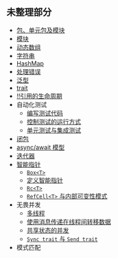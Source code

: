 ## 未整理部分

* [包、单元包及模块](rust/07_package_crate_module.md)
* [模块](rust/modules.md)
* [动态数组](rust/vector.md)
* [字符串](rust/string.md)
* [HashMap](rust/hashmap.md)
* [处理错误](rust/panic.md)
* [泛型](rust/genericity.md)
* [trait](rust/trait.md)
* [!!引用的生命周期](rust/lifecycle.md)
* 自动化测试
  * [编写测试代码](rust/test.md)
  * [控制测试的运行方式](rust/test-control.md)
  * [单元测试与集成测试](rust/unit-integration.md)
* [闭包](rust/closure.md)
* [async/await 模型](rust/async-await.md)
* [迭代器](rust/iterator.md)
* [智能指针](rust/pointer.md)
  * [`Box<T>`](rust/box.md)
  * [定义智能指针](rust/define-smart-point.md)
  * [`Rc<T>`](rust/reference-counting.md)
  * [`RefCell<T>` 与内部可变性模式](rust/refcell.md)
* 无畏并发
  * [多线程](rust/multi-thread.md)
  * [使用消息传递在线程间转移数据](rust/thread-msg.md)
  * [共享状态的并发](rust/threads-share.md)
  * [`Sync trait` 与 `Send trait`](rust/sync-and-send.md)
* 模式匹配
